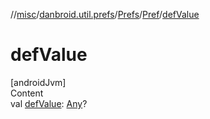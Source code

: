 //[misc](../../../../index.md)/[danbroid.util.prefs](../../index.md)/[Prefs](../index.md)/[Pref](index.md)/[defValue](def-value.md)



# defValue  
[androidJvm]  
Content  
val [defValue](def-value.md): [Any](https://kotlinlang.org/api/latest/jvm/stdlib/kotlin/-any/index.html)?  



